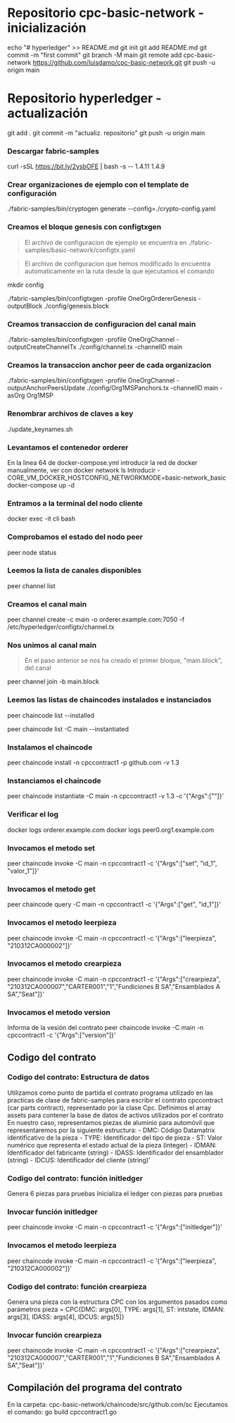 # Repositorio cpc-basic-network - inicialización
echo "# hyperledger" >> README.md
git init
git add README.md
git commit -m "first commit"
git branch -M main
git remote add cpc-basic-network https://github.com/luisdamo/cpc-basic-network.git
git push -u origin main
# Repositorio hyperledger - actualización
git add .
git commit -m "actualiz. repositorio"
git push -u origin main

### Descargar fabric-samples
curl -sSL https://bit.ly/2ysbOFE | bash -s -- 1.4.11 1.4.9

### Crear organizaciones de ejemplo con el template de configuración
./fabric-samples/bin/cryptogen generate --config=./crypto-config.yaml

### Creamos el bloque genesis con configtxgen
> El archivo de configuracion de ejemplo se encuentra en ./fabric-samples/basic-network/configtx.yaml

> El archivo de configuracion que hemos modificado lo encuentra automaticamente en la ruta desde la que ejecutamos el comando

mkdir config

./fabric-samples/bin/configtxgen -profile OneOrgOrdererGenesis -outputBlock ./config/genesis.block

### Creamos transaccion de configuracion del canal main
./fabric-samples/bin/configtxgen -profile OneOrgChannel -outputCreateChannelTx ./config/channel.tx -channelID main

### Creamos la transaccion anchor peer de cada organizacion
./fabric-samples/bin/configtxgen -profile OneOrgChannel -outputAnchorPeersUpdate ./config/Org1MSPanchors.tx -channelID main -asOrg Org1MSP

### Renombrar archivos de claves a key
./update_keynames.sh

### Levantamos el contenedor orderer
En la linea 64 de docker-compose.yml introducir la red de docker manualmente, ver con
docker network ls
Introducir  - CORE_VM_DOCKER_HOSTCONFIG_NETWORKMODE=basic-network_basic
docker-compose up -d

### Entramos a la terminal del nodo cliente
docker exec -it cli bash

### Comprobamos el estado del nodo peer
peer node status

### Leemos la lista de canales disponibles
peer channel list

### Creamos el canal main
peer channel create -c main -o orderer.example.com:7050 -f /etc/hyperledger/configtx/channel.tx

### Nos unimos al canal main
> En el paso anterior se nos ha creado el primer bloque, "main.block", del canal

peer channel join -b main.block

### Leemos las listas de chaincodes instalados e instanciados
peer chaincode list --installed

peer chaincode list -C main --instantiated

### Instalamos el chaincode
peer chaincode install -n cpccontract1 -p github.com -v 1.3
### Instanciamos el chaincode
peer chaincode instantiate -C main -n cpccontract1 -v 1.3 -c '{"Args":[""]}'
### Verificar el log
docker logs orderer.example.com
docker logs peer0.org1.example.com
### Invocamos el metodo set
peer chaincode invoke -C main -n cpccontract1 -c '{"Args":["set", "id_1", "valor_1"]}'
### Invocamos el metodo get
peer chaincode query -C main -n cpccontract1 -c '{"Args":["get", "id_1"]}'

### Invocamos el metodo leerpieza
peer chaincode invoke -C main -n cpccontract1 -c '{"Args":["leerpieza", "210312CA000002"]}'
### Invocamos el metodo crearpieza
peer chaincode invoke -C main -n cpccontract1 -c '{"Args":["crearpieza", "210312CA000007","CARTER001","1","Fundiciones B SA","Ensamblados A SA","Seat"]}'
### Invocamos el metodo version
Informa de la vesión del contrato
peer chaincode invoke -C main -n cpccontract1 -c '{"Args":["version"]}'

## Codigo del contrato
### Codigo del contrato: Estructura de datos
Utilizamos como punto de partida el contrato programa utilizado en las practicas de clase  de fabric-samples para escribir
el contrato cpccontract (car parts contract), representado por la clase Cpc.
Definimos el array assets para contener la base de datos de activos utilizados por el contrato
En nuestro caso, representamos piezas de aluminio para automóvil que representaremos por la siguiente estructura:
    - DMC: Código Datamatrix identificativo de la pieza
    - TYPE: Identificador del tipo de pieza
    - ST: Valor numérico que representa el estado actual de la pieza (integer)
    - IDMAN: Identificador del fabricante (string)
    - IDASS: Identificador del ensamblador (string)
    - IDCUS: Identificador del cliente (string)'
### Codigo del contrato: función initledger
Genera 6 piezas para pruebas
Inicializa el ledger con piezas para pruebas
### Invocar función initledger
peer chaincode invoke -C main -n cpccontract1 -c '{"Args":["initledger"]}'
### Invocamos el metodo leerpieza
peer chaincode invoke -C main -n cpccontract1 -c '{"Args":["leerpieza", "210312CA000002"]}'
### Codigo del contrato: función crearpieza
Genera una pieza con la estructura CPC con los argumentos pasados como parámetros
pieza = CPC{DMC: args[0], TYPE: args[1], ST: intstate, IDMAN: args[3], IDASS: args[4], IDCUS: args[5]}
### Invocar función crearpieza
peer chaincode invoke -C main -n cpccontract1 -c '{"Args":["crearpieza", "210312CA000007","CARTER001","1","Fundiciones B SA","Ensamblados A SA","Seat"]}'

## Compilación del programa del contrato
En la carpeta: cpc-basic-network/chaincode/src/github.com/sc
Ejecutamos el comando: 
go build cpccontract1.go
